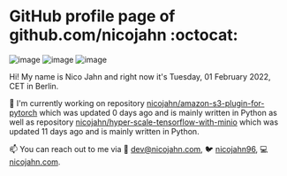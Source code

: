 # GitHub profile page of <!-- github -->github.com/nicojahn<!-- github --> :octocat:

![image](https://img.shields.io/badge/in%20progress%20since-aug.%201996-blue?style=flat) ![image](https://img.shields.io/badge/runs%20on-caffeine-brown?style=flat&logo=buy-me-a-coffee&logoColor=brown) ![image](https://img.shields.io/badge/homepage-blank-white?style=flat&?link=https://nicojahn.com&link=https://nicojahn.com)

Hi! My name is <!-- name -->Nico Jahn<!-- name --> and right now it's <!-- date -->Tuesday, 01 February 2022, CET<!-- date --> in <!-- city -->Berlin<!-- city -->.

🔭 I'm currently working on <!-- projects -->repository [nicojahn/amazon-s3-plugin-for-pytorch](https://github.com/nicojahn/amazon-s3-plugin-for-pytorch) which was updated 0 days ago and is mainly written in Python as well as repository [nicojahn/hyper-scale-tensorflow-with-minio](https://github.com/nicojahn/hyper-scale-tensorflow-with-minio) which was updated 11 days ago and is mainly written in Python<!-- projects -->.

📫 You can reach out to me via <!-- contact -->:email: dev@nicojahn.com, :bird: [nicojahn96](https://twitter.com/nicojahn96), :computer: [nicojahn.com](https://nicojahn.com)<!-- contact -->.
